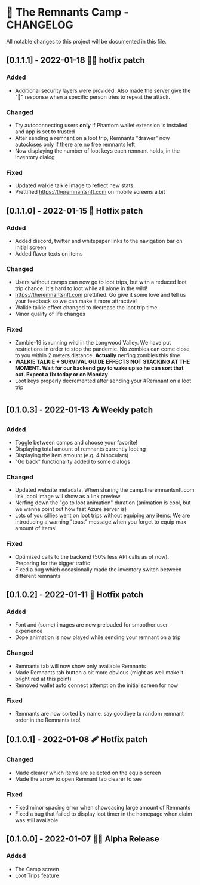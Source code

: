 # 📝 The Remnants Camp - CHANGELOG

All notable changes to this project will be documented in this file.

## [0.1.1.1] - 2022-01-18 👷‍♂️ hotfix patch

### Added

- Additional security layers were provided. Also made the server give the "🖕" response when a specific person tries to repeat the attack.

### Changed

- Try autoconnecting users **only** if Phantom wallet extension is installed and app is set to trusted
- After sending a remnant on a loot trip, Remnants "drawer" now autocloses only if there are no free remnants left
- Now displaying the number of loot keys each remnant holds, in the inventory dialog

### Fixed

- Updated walkie talkie image to reflect new stats
- Prettified https://theremnantsnft.com on mobile screens a bit

## [0.1.1.0] - 2022-01-15 🚧 Hotfix patch

### Added

- Added discord, twitter and whitepaper links to the navigation bar on initial screen
- Added flavor texts on items

### Changed

- Users without camps can now go to loot trips, but with a reduced loot trip chance. It's hard to loot while all alone in the wild!
- https://theremnantsnft.com prettified. Go give it some love and tell us your feedback so we can make it more attractive!
- Walkie talkie effect changed to decrease the loot trip time.
- Minor quality of life changes


### Fixed

- Zombie-19 is running wild in the Longwood Valley. We have put restrictions in order to stop the pandemic. No zombies can come close to you within 2 meters distance. **Actually** nerfing zombies this time
- **WALKIE TALKIE + SURVIVAL GUIDE EFFECTS NOT STACKING AT THE MOMENT. Wait for our backend guy to wake up so he can sort that out. Expect a fix today or on Monday**
- Loot keys properly decremented after sending your #Remnant on a loot trip


## [0.1.0.3] - 2022-01-13 ⛺ Weekly patch

### Added

- Toggle between camps and choose your favorite!
- Displaying total amount of remnants currently looting
- Displaying the item amount (e.g. 4 binoculars)
- "Go back" functionality added to some dialogs

### Changed

- Updated website metadata. When sharing the camp.theremnantsnft.com link, cool image will show as a link preview
- Nerfing down the "go to loot animation" duration (animation is cool, but we wanna point out how fast Azure server is)
- Lots of you sillies went on loot trips without equiping any items. We are introducing a warning "toast" message when you forget to equip max amount of items!

### Fixed

- Optimized calls to the backend (50% less API calls as of now). Preparing for the bigger traffic
- Fixed a bug which occasionally made the inventory switch between different remnants

## [0.1.0.2] - 2022-01-11 🔨 Hotfix patch

### Added

- Font and (some) images are now preloaded for smoother user experience
- Dope animation is now played while sending your remnant on a trip

### Changed

- Remnants tab will now show only available Remnants
- Made Remnants tab button a bit more obvious (might as well make it bright red at this point)
- Removed wallet auto connect attempt on the initial screen for now

### Fixed

- Remnants are now sorted by name, say goodbye to random remnant order in the Remnants tab!

## [0.1.0.1] - 2022-01-08 🩹 Hotfix patch

### Changed

- Made clearer which items are selected on the equip screen
- Made the arrow to open Remnant tab clearer to see

### Fixed

- Fixed minor spacing error when showcasing large amount of Remnants
- Fixed a bug that failed to display loot timer in the homepage when claim was still available

## **[0.1.0.0]** - 2022-01-07 🐱‍👤 Alpha Release

### Added

- The Camp screen
- Loot Trips feature
